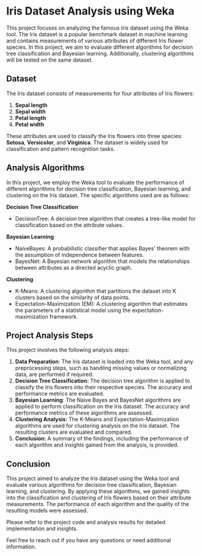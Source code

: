 # Iris Dataset Analysis using Weka

This project focuses on analyzing the famous Iris dataset using the Weka tool. The Iris dataset is a popular benchmark dataset in machine learning and contains measurements of various attributes of different Iris flower species. In this project, we aim to evaluate different algorithms for decision tree classification and Bayesian learning. Additionally, clustering algorithms will be tested on the same dataset.

## Dataset
The Iris dataset consists of measurements for four attributes of Iris flowers:

1. **Sepal length**
2. **Sepal width**
3. **Petal length**
4. **Petal width**

These attributes are used to classify the Iris flowers into three species: **Setosa**, **Versicolor**, and **Virginica**. The dataset is widely used for classification and pattern recognition tasks.

## Analysis Algorithms
In this project, we employ the Weka tool to evaluate the performance of different algorithms for decision tree classification, Bayesian learning, and clustering on the Iris dataset. The specific algorithms used are as follows:

**Decision Tree Classification**
- DecisionTree: A decision tree algorithm that creates a tree-like model for classification based on the attribute values.

**Bayesian Learning**
- NaiveBayes: A probabilistic classifier that applies Bayes' theorem with the assumption of independence between features.
- BayesNet: A Bayesian network algorithm that models the relationships between attributes as a directed acyclic graph.

**Clustering**
- K-Means: A clustering algorithm that partitions the dataset into K clusters based on the similarity of data points.
- Expectation-Maximization (EM): A clustering algorithm that estimates the parameters of a statistical model using the expectation-maximization framework.

## Project Analysis Steps
This project involves the following analysis steps:

1. **Data Preparation**: The Iris dataset is loaded into the Weka tool, and any preprocessing steps, such as handling missing values or normalizing data, are performed if required.
2. **Decision Tree Classification**: The decision tree algorithm is applied to classify the Iris flowers into their respective species. The accuracy and performance metrics are evaluated.
3. **Bayesian Learning**: The Naive Bayes and BayesNet algorithms are applied to perform classification on the Iris dataset. The accuracy and performance metrics of these algorithms are assessed.
4. **Clustering Analysis**: The K-Means and Expectation-Maximization algorithms are used for clustering analysis on the Iris dataset. The resulting clusters are evaluated and compared.
5. **Conclusion**: A summary of the findings, including the performance of each algorithm and insights gained from the analysis, is provided.

## Conclusion
This project aimed to analyze the Iris dataset using the Weka tool and evaluate various algorithms for decision tree classification, Bayesian learning, and clustering. By applying these algorithms, we gained insights into the classification and clustering of Iris flowers based on their attribute measurements. The performance of each algorithm and the quality of the resulting models were assessed.

Please refer to the project code and analysis results for detailed implementation and insights.

Feel free to reach out if you have any questions or need additional information.

